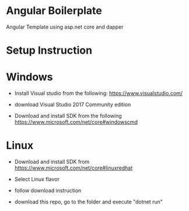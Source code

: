 # Angular Boilerplate
Angular Template using asp.net core and dapper

# Setup Instruction

# Windows
- Install Visual studio from the following:
  https://www.visualstudio.com/

- download Visual Studio 2017 Community edition

- Download and install SDK from the following https://www.microsoft.com/net/core#windowscmd

# Linux
- Download and install SDK from https://www.microsoft.com/net/core#linuxredhat
- Select Linux flavor
- follow download instruction

- download this repo, go to the folder and execute "dotnet run"
